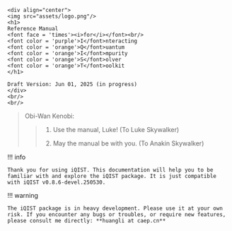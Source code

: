 ```@raw html
<div align="center">
<img src="assets/logo.png"/>
<h1>
Reference Manual
<font face = 'times'><i>for</i></font><br/>
<font color = 'purple'>I</font>nteracting
<font color = 'orange'>Q</font>uantum
<font color = 'orange'>I</font>mpurity
<font color = 'orange'>S</font>olver
<font color = 'orange'>T</font>oolkit
</h1>

Draft Version: Jun 01, 2025 (in progress)
</div>
<br/>
<br/>
```

>
> Obi-Wan Kenobi:
>
> > 1. Use the manual, Luke! (To Luke Skywalker)
> >   
> > 2. May the manual be with you. (To Anakin Skywalker)
>

!!! info

    Thank you for using iQIST. This documentation will help you to be familiar with and explore the iQIST package. It is just compatible with iQIST v0.8.6-devel.250530.

!!! warning

    The iQIST package is in heavy development. Please use it at your own risk. If you encounter any bugs or troubles, or require new features, please consult me directly: **huangli at caep.cn**
